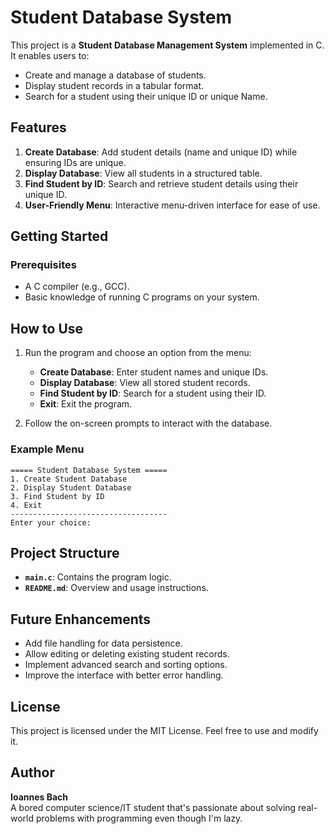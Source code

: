 # Student Database System

This project is a **Student Database Management System** implemented in C. It enables users to:

- Create and manage a database of students.
- Display student records in a tabular format.
- Search for a student using their unique ID or unique Name.

## Features

1. **Create Database**: Add student details (name and unique ID) while ensuring IDs are unique.
2. **Display Database**: View all students in a structured table.
3. **Find Student by ID**: Search and retrieve student details using their unique ID.
4. **User-Friendly Menu**: Interactive menu-driven interface for ease of use.

## Getting Started

### Prerequisites

- A C compiler (e.g., GCC).
- Basic knowledge of running C programs on your system.

## How to Use

1. Run the program and choose an option from the menu:
   - **Create Database**: Enter student names and unique IDs.
   - **Display Database**: View all stored student records.
   - **Find Student by ID**: Search for a student using their ID.
   - **Exit**: Exit the program.

2. Follow the on-screen prompts to interact with the database.

### Example Menu

```
===== Student Database System =====
1. Create Student Database
2. Display Student Database
3. Find Student by ID
4. Exit
-----------------------------------
Enter your choice:
```

## Project Structure

- **`main.c`**: Contains the program logic.
- **`README.md`**: Overview and usage instructions.

## Future Enhancements

- Add file handling for data persistence.
- Allow editing or deleting existing student records.
- Implement advanced search and sorting options.
- Improve the interface with better error handling.

## License

This project is licensed under the MIT License. Feel free to use and modify it.

## Author

**Ioannes Bach**  
A bored computer science/IT student that's passionate about solving real-world problems with programming even though I'm lazy.

